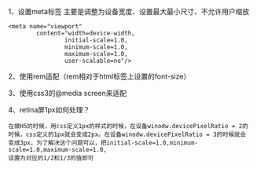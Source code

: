 1、设置meta标签
主要是调整为设备宽度、设置最大最小尺寸、不允许用户缩放
```
<meta name="viewport" 
        content="width=device-width,
                initial-scale=1.0,
                minimum-scale=1.0,
                maximum-scale=1.0,
                user-scalable=no"/>
```
2、使用rem适配（rem相对于html标签上设置的font-size）

3、使用css3的@media screen来适配

4、retina屏1px如何处理？
```
在做H5的时候，用css定义1px的样式的时候，在设备winodw.devicePixelRatio = 2的
时候，css定义的1px就会变成2px。在设备winodw.devicePixelRatio = 3的时候就会
变成3px，为了解决这个问题可以，把initial-scale=1.0,minimum-scale=1.0,maximum-scale=1.0,
设置为对应的1/2和1/3的值即可
```

